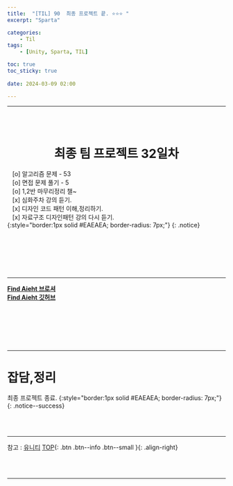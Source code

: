 ```yaml
---
title:  "[TIL] 90  최종 프로젝트 끝. ⭐⭐⭐ "
excerpt: "Sparta"

categories:
    - Til
tags:
    - [Unity, Sparta, TIL]

toc: true
toc_sticky: true
 
date: 2024-03-09 02:00

---
```

- - -


<BR><BR>

<center><H1>  최종 팀 프로젝트 32일차  </H1></center>

&nbsp;&nbsp; [o] 알고리즘 문제  - 53  
&nbsp;&nbsp; [o] 면접 문제 풀기 - 5     
&nbsp;&nbsp; [o] 1,2반 마무리정리  챌~   
&nbsp;&nbsp; [x] 심화주차 강의 듣기.   
&nbsp;&nbsp; [x] 디자인 코드 패턴 이해,정리하기.   
&nbsp;&nbsp; [x] 자료구조 디자인패턴 강의 다시 듣기.   
{:style="border:1px solid #EAEAEA; border-radius: 7px;"}
{: .notice}  

<br><br><br><br><br>
- - - 

[**Find Aieht 브로셔**](https://teamsparta.notion.site/Find-Aieht-21da25a1bba54bb695202615261aac52)  
[**Find Aieht 깃허브**](https://github.com/levell1/Find_aiehT)  

<br><br><br><br><br>
- - - 

# 잡담,정리
최종 프로젝트 종료.
{:style="border:1px solid #EAEAEA; border-radius: 7px;"}
{: .notice--success}  

<br><br>
- - -

참고 : [유니티](https://docs.unity3d.com/kr/)
[TOP](#){: .btn .btn--info .btn--small }{: .align-right}


<br><br>
- - -
